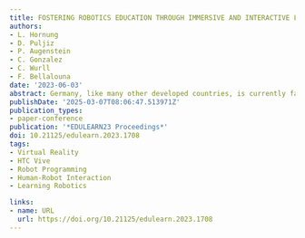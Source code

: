 ```yaml
---
title: FOSTERING ROBOTICS EDUCATION THROUGH IMMERSIVE AND INTERACTIVE LEARNING CONTENT
authors:
- L. Hornung
- D. Puljiz
- P. Augenstein
- C. Gonzalez
- C. Wurll
- F. Bellalouna
date: '2023-06-03'
abstract: Germany, like many other developed countries, is currently facing a severe shortage of skilled workers, especially in STEM (science, technology, engineering and math) professions. One reason is the demographic shift caused by an aging workforce. According to the federal government, the working-age population will decline by 3.9 million by 2030. In addition, only one-third of all employees in this sector are women, which places Germany at the bottom of the field compared to other European countries. Increasing the participation of women in the labor market can therefore make a positive contribution to securing a skilled workforce. This is also reflected in the field of robotics, making countermeasures to secure skilled workers essential. In this field in particular, the accessibility of learning resources is another barrier to ensuring the training and education of skilled workers. The availability of hardware in higher education institutions severely limits the number of possible learners. Another major problem arose from the Covid-19 pandemic. While the transition to e-learning in various lectures could be accomplished without major problems, the teaching of robotics programming was faced with a major hurdle due to the unavailability of hardware.
publishDate: '2025-03-07T08:06:47.513971Z'
publication_types:
- paper-conference
publication: '*EDULEARN23 Proceedings*'
doi: 10.21125/edulearn.2023.1708
tags:
- Virtual Reality
- HTC Vive
- Robot Programming
- Human-Robot Interaction
- Learning Robotics

links:
- name: URL
  url: https://doi.org/10.21125/edulearn.2023.1708
---
```

